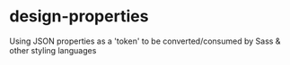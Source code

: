 # design-properties
Using JSON properties as a 'token' to be converted/consumed by Sass &amp; other styling languages
